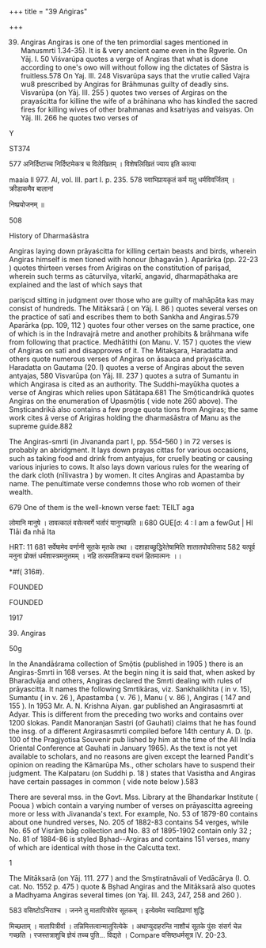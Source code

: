 +++
title = "39 Aṅgiras"

+++

39. Angiras Angiras is one of the ten primordial sages mentioned in Manusmrti 1.34-35). It is & very ancient oame even in the Rgverle. On Yāj. I. 50 Viśvarúpa quotes a verge of Angiras that what is done according to one's owo will without follow ing the dictates of Sāstra is fruitless.578 On Yaj. III. 248 Visvarūpa says that the vrutie called Vajra wu8 prescribed by Angiras for Brāhmunas guilty of deadly sins. Visvarūpa (on Yāj. III. 255 ) quotes two verses of Argiras on the prayaścitta for killine the wife of a brāhinana who has kindled the sacred fires for killing wives of other brahmanas and ksatriyas and vaisyas. On Yāj. III. 266 he quotes two verses of 

Y 

ST374 

577 अनिर्दिष्टाच्च निर्दिष्टमेकत्र च विलेखितम् । विशेषलिखितं ज्याय इति कात्या 

maaia ll 977. Al, vol. III. part I. p. 235. 578 स्वाभिप्रायकृतं कर्म यतु धर्मविवर्जितम् । क्रीडाकमैव बालानां 

निष्प्रयोजनम् ॥ 

508 

History of Dharmaśāstra 

Angiras laying down prāyaścitta for killing certain beasts and birds, wherein Angiras himself is men tioned with honour (bhagavān ). Aparārka (pp. 22-23 ) quotes thirteen verses from Arigiras on the constitution of parişad, wherein such terms as cāturvilya, vitarkī, angavid, dharmapāthaka are explained and the last of which says that 

parişcıd sitting in judgment over those who are guilty of mahāpāta kas may consist of hundreds. The Mitāksarā ( on Yāj. I. 86 ) quotes several verses on the practice of satī and escribes them to both Sankha and Angiras.579 Aparārka (pp. 109, 112 ) quotes four other verses on the same practice, one of which is in the Indravajrā metre and another prohibits & brāhmana wife from following that practice. Medhātithi (on Manu. V. 157 ) quotes the view of Angiras on satī and disapproves of it. The Mitakşara, Haradatta and others quote numerous verses of Angiras on āsauca and priyaścitta. Haradatta on Gautama (20. I) quotes a verse of Angiras about the seven antyajas, 580 Visvarūpa (on Yāj. III. 237 ) quotes a sutra of Sumantu in which Angirasa is cited as an authority. The Suddhi-mayūkha quotes a verse of Angiras which relies upon Sātātapa.681 The Smộticandrikā quotes Angiras on the enumeration of Upasmộtis ( vide note 260 above). The Smșticandrikā also contains a few proge quota tions from Angiras; the same work cites ā verse of Arigiras holding the dharmaśāstra of Manu as the supreme guide.882 

The Angiras-smrti (in Jivananda part I, pp. 554-560 ) in 72 verses is probably an abridgment. It lays down prayas cittas for various occasions, such as taking food and drink from antyajus, for cruelly beating or causing various injuries to cows. It also lays down various rules for the wearing of the dark cloth (nīlivastra ) by women. It cites Angiras and Apastamba by name. The penultimate verse condemns those who rob women of their wealth. 

679 One of them is the well-known verse faet: TEILT aga 

लोमानि मानुषे । तावत्कालं वसेत्स्वर्गे भर्तारं यानुगच्छति ॥ 680 GUE[ơ: 4 : I am a fewGut | HI TIāi đa nhā Ita 

HRT: 11 681 सर्वेषामेव वर्णानी सूतके मृतके तथा । दशाहाच्छुद्धिरेतेषामिति शातातपोवतिसाद 582 यत्पूर्व मनुना प्रोक्तं धर्मशास्त्रमनुत्तमम् । नहि तत्समतिक्रम्य वचनं हितमात्मनः ।। 

*\#f( 316\#). 

FOUNDED 

FOUNDED 

1917 

39. Angiras 

50g 

In the Anandāśrama collection of Smộtis (published in 1905 ) there is an Angiras-Smrti in 168 verses. At the begin ning it is said that, when asked by Bharadvāja and others, Angiras declared the Smrti dealing with rules of prāyascitta. It names the following Smrtikāras, viz. Sankhalikhita ( in v. 15), Sumantu ( in v. 26 ), Apastamba ( v. 76 ), Manu ( v. 86 ), Angiras ( 147 and 155 ). In 1953 Mr. A. N. Krishna Aiyan. gar published an Angirasasmrti at Adyar. This is different from the preceding two works and contains over 1200 ślokas. Pandit Manoranjan Sastri (of Gauhati) claims that he has found the insg. of a different Argirasasmrti compiled before 14th century A. D. (p. 100 of the Pragjyotisa Souvenir pub lished by him at the time of the All India Oriental Conference at Gauhati in January 1965). As the text is not yet available to scholars, and no reasons are given except the learned Pandit's opinion on reading the Kāmarūpa Ms., other scholars have to suspend their judgment. The Kalpataru (on Suddhi p. 18 ) states that Vasistha and Angiras have certain passages in common ( vide note below ).583 

There are several mss. in the Govt. Mss. Library at the Bhandarkar Institute ( Pooua ) wbich contain a varying number of verses on prāyascitta agreeing more or less with Jivananda's text. For example, No. 53 of 1879-80 contains about one hundred verses, No. 205 of 1882-83 contains 54 verges, while No. 65 of Visrām bāg collection and No. 83 of 1895-1902 contain only 32 ; No. 81 of 1884-86 is styled Bșhad--Argiras and contains 151 verses, many of which are identical with those in the Calcutta text. 

1 

The Mitāksarā (on Yāj. 111. 277 ) and the Smştiratnāvali of Vedācārya (I. O. cat. No. 1552 p. 475 ) quote & Bșhad Angiras and the Mitāksarā also quotes a Madhyama Angiras several times (on Yaj. III. 243, 247, 258 and 260 ). 

583 वसिष्टोऽनिराश्च । जनने तु मातापित्रोरेव सूतकम् । इत्येवमेव स्यादिप्राणां शुद्धि 

मिच्छताम् । मातापित्रीर्वा । तन्निमित्तत्वान्मातुरित्येके । अथाप्युदाहरन्ति नाशौचं सूतके पुंसः संसर्ग चेन्न गच्छति । रजस्तत्राशुचि ज्ञेयं तच्च पुति... विद्यते । Compare वसिष्ठधर्मसूत्र IV. 20-23. 

